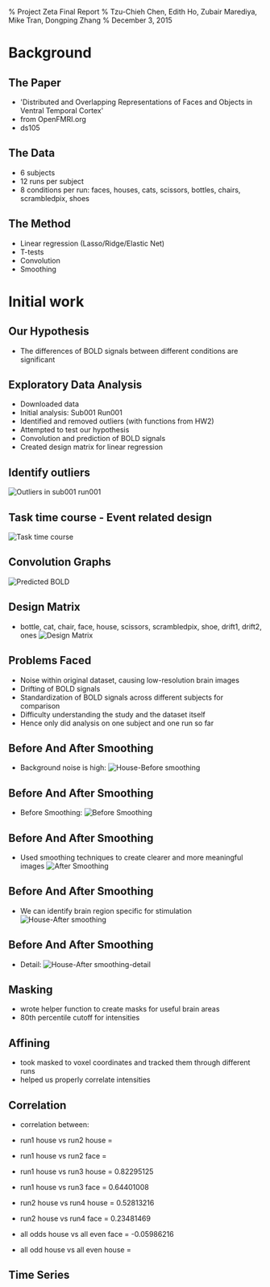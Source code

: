 % Project Zeta Final Report
% Tzu-Chieh Chen, Edith Ho, Zubair Marediya, Mike Tran, Dongping Zhang
% December 3, 2015

# Background

## The Paper

- 'Distributed and Overlapping Representations of Faces and Objects in Ventral Temporal Cortex'
- from OpenFMRI.org
- ds105

## The Data

- 6 subjects
- 12 runs per subject
- 8 conditions per run: faces, houses, cats, scissors, bottles, chairs, scrambledpix, shoes

## The Method

- Linear regression (Lasso/Ridge/Elastic Net)
- T-tests
- Convolution
- Smoothing

# Initial work

## Our Hypothesis
- The differences of BOLD signals between different conditions are significant

## Exploratory Data Analysis

- Downloaded data
- Initial analysis: Sub001 Run001
- Identified and removed outliers (with functions from HW2)
- Attempted to test our hypothesis
- Convolution and prediction of BOLD signals
- Created design matrix for linear regression

## Identify outliers
![Outliers in sub001 run001](outlier.png "Outliers in sub001 run001")

## Task time course - Event related design
![Task time course](Task_time_course.png "Task time course")

## Convolution Graphs
![Predicted BOLD](stimulation_bold.png "BOLD prediction") 

## Design Matrix
- bottle, cat, chair, face, house, scissors, scrambledpix, shoe, drift1, drift2, ones
![Design Matrix](design_matrix.png "Design Matrix")

## Problems Faced

- Noise within original dataset, causing low-resolution brain images
- Drifting of BOLD signals
- Standardization of BOLD signals across different subjects for comparison
- Difficulty understanding the study and the dataset itself
- Hence only did analysis on one subject and one run so far

## Before And After Smoothing
- Background noise is high:
![House-Before smoothing](sub1_run1_house_before_smooth.png "house before smoothing")

## Before And After Smoothing
- Before Smoothing:
![Before Smoothing](before_smooth.png "Before Smooth")

## Before And After Smoothing
- Used smoothing techniques to create clearer and more meaningful images
![After Smoothing](after_smooth.png "After Smooth")

## Before And After Smoothing
- We can identify brain region specific for stimulation
![House-After smoothing](sub1_run1_house_after_smooth.png "house after smoothing")

## Before And After Smoothing
- Detail:
![House-After smoothing-detail](sub1_run1_house_detail.png "house detail")

## Masking
- wrote helper function to create masks for useful brain areas
- 80th percentile cutoff for intensities

## Affining
- took masked to voxel coordinates and tracked them through different runs
- helped us properly correlate intensities

## Correlation
- correlation between:
- run1 house vs run2 house = 
- run1 house vs run2 face = 
- run1 house vs run3 house = 0.82295125
- run1 house vs run3 face = 0.64401008
- run2 house vs run4 house = 0.52813216
- run2 house vs run4 face = 0.23481469

- all odds house vs all even face = -0.05986216
- all odd house vs all even house = 

## Time Series

